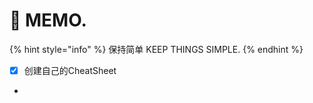 # 📝 MEMO.

{% hint style="info" %}
保持简单   KEEP THINGS SIMPLE.
{% endhint %}

* [x] 创建自己的CheatSheet
*
